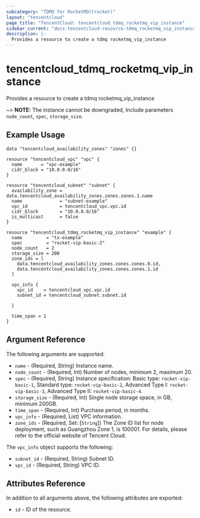```yaml
---
subcategory: "TDMQ for RocketMQ(trocket)"
layout: "tencentcloud"
page_title: "TencentCloud: tencentcloud_tdmq_rocketmq_vip_instance"
sidebar_current: "docs-tencentcloud-resource-tdmq_rocketmq_vip_instance"
description: |-
  Provides a resource to create a tdmq rocketmq_vip_instance
---
```


# tencentcloud_tdmq_rocketmq_vip_instance

Provides a resource to create a tdmq rocketmq_vip_instance

~> **NOTE:** The instance cannot be downgraded, Include parameters `node_count`, `spec`, `storage_size`.

## Example Usage

```hcl
data "tencentcloud_availability_zones" "zones" {}

resource "tencentcloud_vpc" "vpc" {
  name       = "vpc-example"
  cidr_block = "10.0.0.0/16"
}

resource "tencentcloud_subnet" "subnet" {
  availability_zone = data.tencentcloud_availability_zones.zones.zones.1.name
  name              = "subnet-example"
  vpc_id            = tencentcloud_vpc.vpc.id
  cidr_block        = "10.0.0.0/16"
  is_multicast      = false
}

resource "tencentcloud_tdmq_rocketmq_vip_instance" "example" {
  name         = "tx-example"
  spec         = "rocket-vip-basic-2"
  node_count   = 2
  storage_size = 200
  zone_ids = [
    data.tencentcloud_availability_zones.zones.zones.0.id,
    data.tencentcloud_availability_zones.zones.zones.1.id
  ]

  vpc_info {
    vpc_id    = tencentcloud_vpc.vpc.id
    subnet_id = tencentcloud_subnet.subnet.id

  }

  time_span = 1
}
```

## Argument Reference

The following arguments are supported:

* `name` - (Required, String) Instance name.
* `node_count` - (Required, Int) Number of nodes, minimum 2, maximum 20.
* `spec` - (Required, String) Instance specification: Basic type: `rocket-vip-basic-1`, Standard type: `rocket-vip-basic-2`, Advanced Type I: `rocket-vip-basic-3`, Advanced Type II: `rocket-vip-basic-4`.
* `storage_size` - (Required, Int) Single node storage space, in GB, minimum 200GB.
* `time_span` - (Required, Int) Purchase period, in months.
* `vpc_info` - (Required, List) VPC information.
* `zone_ids` - (Required, Set: [`String`]) The Zone ID list for node deployment, such as Guangzhou Zone 1, is 100001. For details, please refer to the official website of Tencent Cloud.

The `vpc_info` object supports the following:

* `subnet_id` - (Required, String) Subnet ID.
* `vpc_id` - (Required, String) VPC ID.

## Attributes Reference

In addition to all arguments above, the following attributes are exported:

* `id` - ID of the resource.



